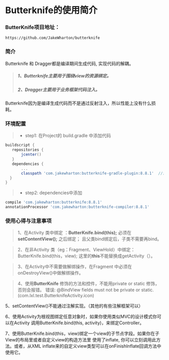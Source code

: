 # Butterknife的使用简介

### ButterKnife项目地址：
```
https://github.com/JakeWharton/butterknife
```
### 简介
  Butterknife 和 Dragger都是编译期间生成代码, 实现代码的解耦。
 > ##### 1、Butterknife主要用于围绕view的资源绑定。
 > ##### 2、Dragger主要用于业务框架代码注入。
 
 Butterknife因为是编译生成代码而不是通过反射注入，所以性能上没有什么损耗。
 
 ### 环境配置
 >* step1: 在Project的 build.gradle 中添加代码
 ```gradle
 buildscript {
    repositories {
        jcenter()
    }
    dependencies {
        ...
        classpath 'com.jakewharton:butterknife-gradle-plugin:8.8.1'  //添加这一行
   }
 }
```

>* step2: dependencies中添加
 ```gradle
 compile 'com.jakewharton:butterknife:8.8.1'
 annotationProcessor 'com.jakewharton:butterknife-compiler:8.8.1'
 ```

### 使用心得与注意事项

 > 1、在Activity 类中绑定 ：**ButterKnife.bind(this);** 必须在**setContentView();** 之后绑定；
 >  且父类bind绑定后，子类不需要再bind。

> 2、在非Activity 类（eg：Fragment、ViewHold）中绑定： ButterKnife.bind(this，view);
>   这里的**this**不能替换成getActivity（）。

> 3、在Activity中不需要做解绑操作，在Fragment 中必须在onDestroyView()中做解绑操作。

> 4、使用**ButterKnife** 修饰的方法和控件，不能用private or static 修饰，否则会报错。
   错误: @BindView fields must not be private or static. (com.lxl.test.ButterknifeActivity.icon)

5、setContentView()不能通过注解实现。（其他的有些注解框架可以）

6、使用Activity为根视图绑定任意对象时，如果你使用类似MVC的设计模式你可以在Activity 
   调用ButterKnife.bind(this, activity)，来绑定Controller。

7、使用ButterKnife.bind(this，view)绑定一个view的子节点字段。如果你在子View的布局里或者自定义view的构造方法里 使用了inflate,
   你可以立刻调用此方法。或者，从XML inflate来的自定义view类型可以在onFinishInflate回调方法中使用它。



